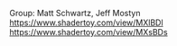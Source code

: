 Group: Matt Schwartz, Jeff Mostyn
https://www.shadertoy.com/view/MXlBDl
https://www.shadertoy.com/view/MXsBDs
